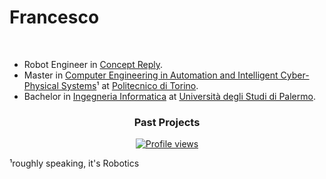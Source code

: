 <h1 align="left">Francesco</h1>
<!-- <h3 align="center">Computer Engineer in Automation and Intelligent Cyber-Physical Systems¹</h3> -->
<!-- <h4 align="center">( or, roughly speaking, Robotics)</h4> -->

<br>

* Robot Engineer in [Concept Reply](https://www.reply.com/concept-reply/en).
* Master in [Computer Engineering in Automation and Intelligent Cyber-Physical Systems](https://didattica.polito.it/pls/portal30/sviluppo.offerta_formativa_2019.vis?p_a_acc=2023&p_sdu=37&p_cds=18)¹ at [Politecnico di Torino](https://www.polito.it/).
* Bachelor in [Ingegneria Informatica](https://offertaformativa.unipa.it/offweb/public/corso/visualizzaCurriculum.seam?cid=19060&oidCurriculum=18008) at [Università degli Studi di Palermo](https://www.unipa.it/).

</p>

<p>

<h3 align="center">Past Projects</h3>
<!-- which I've used in previous projects   -->

<!-- <h4 align="left">Robotics, Control Theory</h4>

- Enhance Security with Robots and AI: *(Master's Thesis)* development of a software solution for autonomous patrolling of any robot, as well as running inference of AI models within the embedded Nvdia Jetson and the DeepStream SDK
- [Sensors, embedded systems and algorithms for Service Robotics](https://github.com/enfff/SESASR): Name is self-explicatory -  implemented in ROS2
- [ROS1 Implementation of the Extended Kalman Filter](https://github.com/enfff/robot-learning-labs/tree/main/exercise1-ekf-enfff)
- [Nonlinear Control and Aereospace Applications](https://github.com/enfff/NLCAA): MATLAB/Simulink implementation of various nonlinear control techniques including Feedback Linearization (FL), Sliding Mode Control (SMC), Nonlinear Model Predictive Control (NMPC)
- [Modeling and Control of a Cyber-Physical System](https://github.com/enfff/cps-project): implementation of a controller with two approaches based on: 1. a distributed neighborhood observer, and 2. local observer; implementation of the iterative threshold-shrinkage operator to solve sparse attacks on sensor measurements and target localization

<h4 align="left">Artificial Intelligence: Machine Learning, Reinforcement Learning</h4>

- [Data Augmentation techniques for Airbus Ship Detection](https://github.com/enfff/airbus-ship-detection): Using a simple Object Detection task solved via a Faster R-CNN,  we put major emphasis on less-known data augmentation techniques to increase the quality of the predictions, such as Patch Gaussian, and  Fourier transform-based data augmentation
- [Guided Domain Randomization through Adversarial Agent](https://github.com/enfff/rl-hopper): Reinforcement Learning project developed following GAN-like approach over the Hopper, a one-legged robot (Gym environment)
- [QLearning, Policy Gradient methods](https://github.com/enfff/robot-learning-labs/tree/main/exercise3-qlearning-enfff)

<h4 align="left">Other</h4>

- [Laurea](https://enfff.github.io/laurea/) *(wip)* : a static React/Bootstrap webapp to promote upcoming graduation
- [Sorter](https://github.com/enfff/sorter): a GTK4/Libadwaita app to sort images, useful with generative AI models
- [QuickCapture](https://github.com/enfff/quickcapture-egui): a multiplatform screenshot utility written in Rust
- [Network Dynamics and Learning](https://github.com/enfff/NDL): collection of mini-projects dealing with Network Dynamics, covering topics such as Flow Dynamics, French De-Groot learning models, matchings, Random Graphs, Markov Chains, Epidemic Models
- [Pacman Tamagotchi](https://github.com/enfff/pacman_tamagotchi): videogame developed on an ARM board

<br>
<br> -->

<p align="center">
<a href="https://komarev.com/ghpvc/?username=enfff&color=yellow"><img src="https://komarev.com/ghpvc/?username=enfff&color=yellow" alt="Profile views"></a>
</p>

<p align="left">¹roughly speaking, it's Robotics</p>
